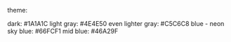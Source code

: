 theme:

dark: #1A1A1C
light gray: #4E4E50
even lighter gray: #C5C6C8
blue - 
neon sky blue: #66FCF1
mid blue: #46A29F
